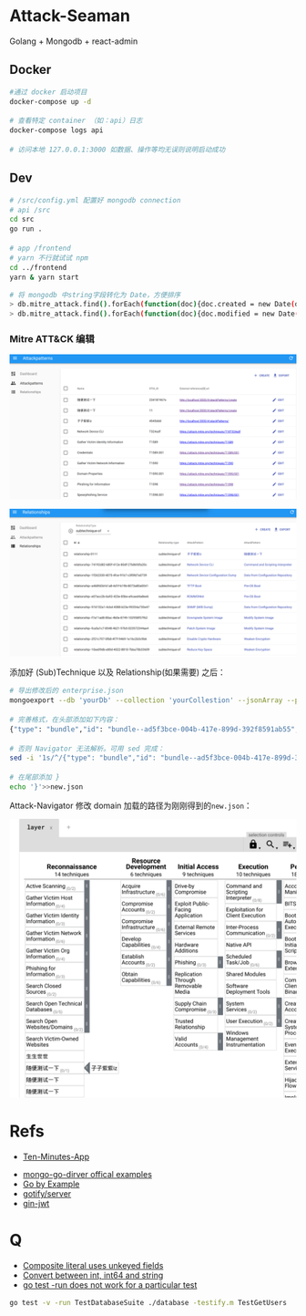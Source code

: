 # Attack-Seaman

Golang + Mongodb + react-admin

## Docker
```sh
#通过 docker 启动项目 
docker-compose up -d

# 查看特定 container （如：api）日志
docker-compose logs api

# 访问本地 127.0.0.1:3000 如数据、操作等均无误则说明启动成功
```

## Dev
```sh
# /src/config.yml 配置好 mongodb connection
# api /src
cd src
go run .

# app /frontend
# yarn 不行就试试 npm
cd ../frontend
yarn & yarn start
```

```sh
# 将 mongodb 中string字段转化为 Date，方便排序
> db.mitre_attack.find().forEach(function(doc){doc.created = new Date(doc.created);db.mitre_attack.save(doc)});
> db.mitre_attack.find().forEach(function(doc){doc.modified = new Date(doc.modified);db.mitre_attack.save(doc)});
```
### Mitre ATT&CK 编辑

![](./attackPatterns.png)

![](./relationships.png)


添加好 (Sub)Technique 以及 Relationship(如果需要) 之后：

```sh
# 导出修改后的 enterprise.json 
mongoexport --db 'yourDb' --collection 'yourCollestion' --jsonArray --pretty> new.json

# 完善格式，在头部添加如下内容：
{"type": "bundle","id": "bundle--ad5f3bce-004b-417e-899d-392f8591ab55","spec_version": "2.0","objects":

# 否则 Navigator 无法解析。可用 sed 完成：
sed -i '1s/^/{"type": "bundle","id": "bundle--ad5f3bce-004b-417e-899d-392f8591ab55","spec_version": "2.0","objects":/' new.json

# 在尾部添加 }
echo '}'>>new.json
```

Attack-Navigator 修改 domain 加载的路径为刚刚得到的`new.json`：

![](navigator.png)



# Refs
- [Ten-Minutes-App](https://github.com/Kirk-Wang/Ten-Minutes-App)
* [mongo-go-dirver offical examples](https://github.com/mongodb/mongo-go-driver/blob/master/examples/documentation_examples/examples.go)
* [Go by Example](https://gobyexample.com/)
* [gotify/server](https://github.com/gotify/server)
* [gin-jwt](https://github.com/appleboy/gin-jwt)

# Q
* [Composite literal uses unkeyed fields](https://stackoverflow.com/questions/54548441/composite-literal-uses-unkeyed-fields)
* [Convert between int, int64 and string](https://yourbasic.org/golang/convert-int-to-string/)
* [go test -run does not work for a particular test](https://github.com/stretchr/testify/issues/460)
```sh
go test -v -run TestDatabaseSuite ./database -testify.m TestGetUsers
```
